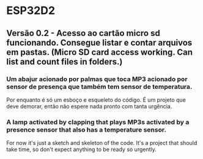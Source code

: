 # ESP32D2

## Versão 0.2 - Acesso ao cartão micro sd funcionando. Consegue listar e contar arquivos em pastas. (Micro SD card access working. Can list and count files in folders.)

### Um abajur acionado por palmas que toca MP3 acionado por sensor de presença que também tem sensor de temperatura. 

Por enquanto é só um esboço e esqueleto do código. É um projeto que deve demorar, então não espere nada pronto com tanta urgência.





### A lamp activated by clapping that plays MP3s activated by a presence sensor that also has a temperature sensor.

For now it's just a sketch and skeleton of the code. It's a project that should take time, so don't expect anything to be ready so urgently. 
